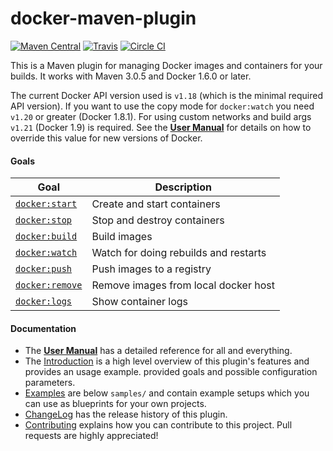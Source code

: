 # docker-maven-plugin

[![Maven Central](https://maven-badges.herokuapp.com/maven-central/io.fabric8/docker-maven-plugin/badge.svg?style=flat-square)](https://maven-badges.herokuapp.com/maven-central/io.fabric8/docker-maven-plugin/)
[![Travis](https://secure.travis-ci.org/fabric8io/docker-maven-plugin.png)](http://travis-ci.org/fabric8io/docker-maven-plugin)
[![Circle CI](https://circleci.com/gh/fabric8io/docker-maven-plugin/tree/integration.svg?style=shield)](https://circleci.com/gh/fabric8io/docker-maven-plugin/tree/integration)

This is a Maven plugin for managing Docker images and containers for your builds.
It works with Maven 3.0.5 and Docker 1.6.0 or later.

The current Docker API version used is `v1.18` (which is the minimal required API version). If you want to use the 
copy mode for `docker:watch` you need `v1.20` or greater (Docker 1.8.1). For using custom networks and build args `v1.21` (Docker 1.9) is required. See the **[User Manual](https://fabric8io.github.io/docker-maven-plugin)** 
for details on how to override this value for new
versions of Docker. 

#### Goals

| Goal                                          | Description                           |
| --------------------------------------------- | ------------------------------------- |
| [`docker:start`](https://fabric8io.github.io/docker-maven-plugin/docker-start.html)   | Create and start containers           |
| [`docker:stop`](https://fabric8io.github.io/docker-maven-plugin/docker-stop.html)     | Stop and destroy containers           |
| [`docker:build`](https://fabric8io.github.io/docker-maven-plugin/docker-build.html)   | Build images                          |
| [`docker:watch`](https://fabric8io.github.io/docker-maven-plugin/docker-watch.html)   | Watch for doing rebuilds and restarts |
| [`docker:push`](https://fabric8io.github.io/docker-maven-plugin/docker-push.html)     | Push images to a registry             |
| [`docker:remove`](https://fabric8io.github.io/docker-maven-plugin/docker-remove.html) | Remove images from local docker host  |
| [`docker:logs`](https://fabric8io.github.io/docker-maven-plugin/docker-logs.html)     | Show container logs                   |

#### Documentation

* The **[User Manual](https://fabric8io.github.io/docker-maven-plugin)** has a detailed reference for all and everything.
* The [Introduction](doc/intro.md) is a high level
  overview of this plugin's features and provides an usage example.
  provided goals and possible configuration parameters.
* [Examples](doc/examples.md) are below `samples/` and contain example
  setups which you can use as blueprints for your own projects.
* [ChangeLog](doc/changelog.md) has the release history of this plugin.
* [Contributing](doc/contributing.md) explains how you can contribute to this project. Pull requests are highly appreciated!
  



